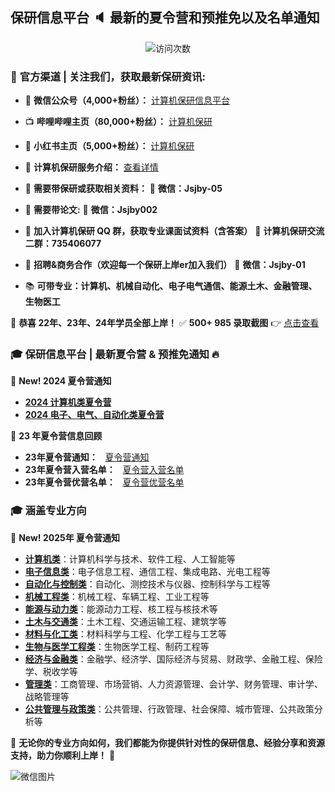 ## 保研信息平台 :speaker: 最新的夏令营和预推免以及名单通知

<p align="center"> 
  <img src="https://profile-counter.glitch.me/jsjby/count.svg" alt ="访问次数" title ="访问次数"/>
</p>

### 📢 **官方渠道 | 关注我们，获取最新保研资讯:**  
- 📡 **微信公众号（4,000+粉丝）：** [计算机保研信息平台](https://mp.weixin.qq.com/s/EEEoK8YZXddrS9m9SOTwDQ)  
- 📺 **哔哩哔哩主页（80,000+粉丝）：** [计算机保研](https://space.bilibili.com/258646084?)  
- 📱 **小红书主页（5,000+粉丝）：** [计算机保研](https://www.xiaohongshu.com/user/profile/558ce88b874dfa0e75b5d7e5)  
- 📘 **计算机保研服务介绍：** [查看详情](https://github.com/jsjby/jsjby_2024/blob/main/计算机保研介绍最新版.pdf)  
- 📢 **需要带保研或获取相关资料：**  📩 **微信：Jsjby-05**  
- 📢 **需要带论文:**  📩 **微信：Jsjby002**  
- 📢 **加入计算机保研 QQ 群，获取专业课面试资料（含答案）**  📌 **计算机保研交流二群：735406077**
- 📢 **招聘&商务合作（欢迎每一个保研上岸er加入我们）** 📩 **微信：Jsjby-01**

- 📚 **可带专业：计算机、机械自动化、电子电气通信、能源土木、金融管理、生物医工**

🎉 **恭喜 22年、23年、24年学员全部上岸！**  ✅ **500+ 985 录取截图** 👉 [点击查看](https://mp.weixin.qq.com/s/jeCpdNB8pRGNWEeiWPE6Tw)  

### 🎓 **保研信息平台 | 最新夏令营 & 预推免通知** 🔥
📢 **New! 2024 夏令营通知**  
- **[2024 计算机类夏令营](https://github.com/jsjby/jsjby_2024)**  
- **[2024 电子、电气、自动化类夏令营](https://github.com/jsjby/-summer_camp_2024_ee)**
  
📢 **23 年夏令营信息回顾**  
- **23年夏令营通知：**  &nbsp; [夏令营通知](https://github.com/jsjby/jsjby_2023/tree/main) &nbsp;
- **23年夏令营入营名单：**  &nbsp; [夏令营入营名单](https://github.com/jsjby/jsjby23_ruying) &nbsp;
- **23年夏令营优营名单：**  &nbsp; [夏令营优营名单](https://github.com/jsjby/youying)

### :mortar_board: **涵盖专业方向**
📢 **New! 2025年 夏令营通知** 
- **[计算机类](https://github.com/jsjby/2025_jsj/blob/main/README.md)**：计算机科学与技术、软件工程、人工智能等  
- **[电子信息类](https://github.com/jsjby/2025_dzxx/tree/main)**：电子信息工程、通信工程、集成电路、光电工程等  
- **[自动化与控制类](https://github.com/jsjby/2025_zdhkz)**：自动化、测控技术与仪器、控制科学与工程等  
- **[机械工程类](https://github.com/jsjby/jxgc)**：机械工程、车辆工程、工业工程等  
- **[能源与动力类](https://github.com/jsjby/nydl)**：能源动力工程、核工程与核技术等  
- **[土木与交通类](https://github.com/jsjby/tmgc)**：土木工程、交通运输工程、建筑学等  
- **[材料与化工类](https://github.com/jsjby/clhg)**：材料科学与工程、化学工程与工艺等  
- **[生物与医学工程类](https://github.com/jsjby/swgc)**：生物医学工程、制药工程等  
- **[经济与金融类](https://github.com/jsjby/jjjr/blob/main/README.md)**：金融学、经济学、国际经济与贸易、财政学、金融工程、保险学、税收学等  
- **[管理类](https://github.com/jsjby/gll)**：工商管理、市场营销、人力资源管理、会计学、财务管理、审计学、战略管理等  
- **[公共管理与政策类](https://github.com/jsjby/gll)**：公共管理、行政管理、社会保障、城市管理、公共政策分析等  

🎯 **无论你的专业方向如何，我们都能为你提供针对性的保研信息、经验分享和资源支持，助力你顺利上岸！** 🚀

![微信图片](https://github.com/jsjby/jsjby/blob/main/logo.jpg?raw=true)




